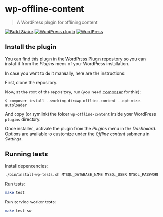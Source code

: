 # wp-offline-content
> A WordPress plugin for offlining content.

[![Build Status](https://travis-ci.org/mozilla/wp-offline-content.svg?branch=master)](https://travis-ci.org/mozilla/wp-offline-content) [![WordPress plugin](https://img.shields.io/wordpress/plugin/v/offline-content.svg)](https://wordpress.org/plugins/offline-content/) [![WordPress](https://img.shields.io/wordpress/plugin/dt/offline-content.svg)](https://wordpress.org/plugins/offline-content/)

## Install the plugin

You can find this plugin in the [WordPress Plugin repository](https://wordpress.org/plugins/offline-content/) so you can install it from the _Plugins_ menu of your WordPress installation.

In case you want to do it manually, here are the instructions:

First, clone the repository.

Now, at the root of the repository, run (you need [composer](https://getcomposer.org) for this):

```
$ composer install --working-dir=wp-offline-content --optimize-autoloader
```

And copy (or symlink) the folder `wp-offline-content` inside your WordPress `plugins` directory.

Once installed, activate the plugin from the _Plugins_ menu in the _Dashboard_. Options are available to customize under the _Offline content_ submenu in _Settings_.

## Running tests

Install dependencies:
```bash
./bin/install-wp-tests.sh MYSQL_DATABASE_NAME MYSQL_USER MYSQL_PASSWORD localhost latest
```

Run tests:
```bash
make test
```

Run service worker tests:
```bash
make test-sw
```
